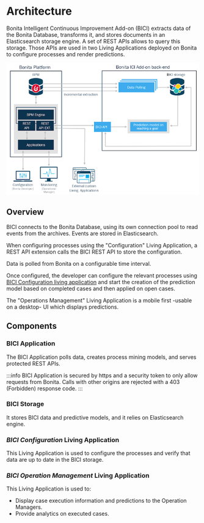 # Architecture

Bonita Intelligent Continuous Improvement Add-on (BICI) extracts data of the Bonita Database, transforms it, and stores documents in an Elasticsearch storage engine. A set of REST APIs allows to query this storage. Those APIs are used in two Living Applications deployed on Bonita to configure processes and render predictions.   

![Bonita Intelligent Continuous Improvement Add-on Architecture](images/bici_architecture.png)

## Overview

BICI connects to the Bonita Database, using its own connection pool to read events from the archives. 
Events are stored in Elasticsearch.

When configuring processes using the "Configuration" Living Application, a REST API extension calls the BICI REST API to store the configuration.

Data is polled from Bonita on a configurable time interval.  

Once configured, the developer can configure the relevant processes using [BICI Configuration living application](configure.md) 
and start the creation of the prediction model based on completed cases and then applied on open cases. 

The "Operations Management" Living Application is a mobile first -usable on a desktop- UI which displays predictions.   

## Components

### BICI Application
 
The BICI Application polls data, creates process mining models, and serves protected REST APIs.

:::info
BICI Application is secured by https and a security token to only allow requests from Bonita.
Calls with other origins are rejected with a 403 (Forbidden) response code.
:::

### BICI Storage

It stores BICI data and predictive models, and it relies on Elasticsearch engine.

### _BICI Configuration_ Living Application

This Living Application is used to configure the processes and verify that data are up to date in the BICI storage.

### _BICI Operation Management_ Living Application

This Living Application is used to:
* Display case execution information and predictions to the Operation Managers.
* Provide analytics on executed cases.
  
